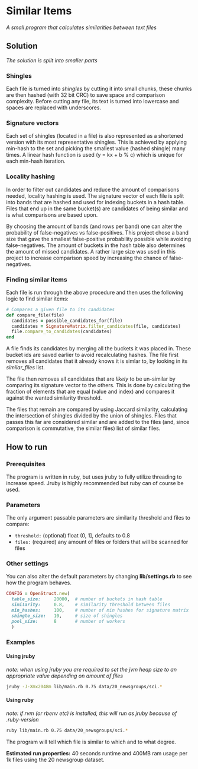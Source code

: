# Similar Items
*A small program that calculates similarities between text files*

## Solution
*The solution is split into smaller parts*

### Shingles
Each file is turned into *shingles* by cutting it into small chunks, 
these chunks are then hashed (with 32 bit CRC) to save space and comparison complexity. 
Before cutting any file, its text is turned into lowercase and spaces are replaced with underscores.

### Signature vectors
Each set of shingles (located in a file) is also represented as a shortened version with its most representative shingles.
This is achieved by applying min-hash to the set and picking the smallest value (hashed shingle) many times.
A linear hash function is used (y = kx + b % c) which is unique for each min-hash iteration.

### Locality hashing
In order to filter out candidates and reduce the amount of comparisons needed, locality hashing is used. 
The signature vector of each file is split into bands that are hashed and used for indexing buckets in a hash table.
Files that end up in the same bucket(s) are candidates of being similar and is what comparisons are based upon.

By choosing the amount of bands (and rows per band) one can alter the probability of false-negatives vs false-positives.
This project chose a band size that gave the smallest false-positive probability possible while avoiding false-negatives.
The amount of buckets in the hash table also determines the amount of missed candidates. 
A rather large size was used in this project to increase comparison speed by increasing the chance of false-negatives.

### Finding similar items
Each file is run through the above procedure and then uses the following logic to find similar items:

```ruby
# Compares a given file to its candidates
def compare_file(file)
  candidates = possible_candidates_for(file)
  candidates = SignatureMatrix.filter_candidates(file, candidates)
  file.compare_to_candidates(candidates)
end
```

A file finds its candidates by merging all the buckets it was placed in. 
These bucket ids are saved earlier to avoid recalculating hashes.
The file first removes all candidates that it already knows it is simlar to, by looking in its *similar_files* list.

The file then removes all candidates that are *likely* to be un-similar by comparing its signature vector to the others.
This is done by calculating the fraction of elements that are equal (value and index) and compares it against
the wanted similarity threshold.

The files that remain are compared by using Jaccard similarity, calculating the intersection of shingles divided by the union of shingles.
Files that passes this far are considered similar and are added to the files (and, since comparison is commutative, the similar files) list of similar files.

## How to run

### Prerequisites
The program is written in ruby, but uses jruby to fully utilize threading to increase speed.
Jruby is highly recommended but ruby can of course be used.

### Parameters
The only argument passable parameters are similarity threshold and files to compare:

 - `threshold:` (optional) float (0, 1], defaults to 0.8
 - `files:` (required) any amount of files or folders that will be scanned for files
 
### Other settings

You can also alter the default parameters by changing **lib/settings.rb** to see how the program behaves.

```ruby
CONFIG = OpenStruct.new(
  table_size:     20000,  # number of buckets in hash table
  similarity:     0.8,    # similarity threshold between files
  min_hashes:     100,    # number of min hashes for signature matrix
  shingle_size:   10,     # size of shingles
  pool_size:      8       # number of workers
  )
```
 
### Examples

#### Using jruby
*note: when using jruby you are required to set the jvm heap size to an appropriate value depending on amount of files*

```bash
jruby -J-Xmx2048m lib/main.rb 0.75 data/20_newsgroups/sci.*
```

#### Using ruby
*note: if rvm (or rbenv etc) is installed, this will run as jruby because of .ruby-version*
```bash
ruby lib/main.rb 0.75 data/20_newsgroups/sci.*
```


The program will tell which file is similar to which and to what degree.

**Estimated run properties:** 40 seconds runtime and 400MB ram usage per 1k files using the 20 newsgroup dataset.
